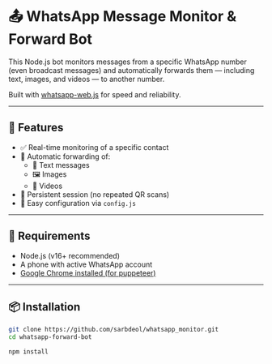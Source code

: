 # 📤 WhatsApp Message Monitor & Forward Bot

This Node.js bot monitors messages from a specific WhatsApp number (even broadcast messages) and automatically forwards them — including text, images, and videos — to another number.

Built with [whatsapp-web.js](https://github.com/pedroslopez/whatsapp-web.js) for speed and reliability.

---

## 🚀 Features

- ✅ Real-time monitoring of a specific contact
- 🔁 Automatic forwarding of:
  - 📄 Text messages
  - 🖼️ Images
  - 🎥 Videos
- 🔐 Persistent session (no repeated QR scans)
- 🧩 Easy configuration via `config.js`

---

## 🧱 Requirements

- Node.js (v16+ recommended)
- A phone with active WhatsApp account
- [Google Chrome installed (for puppeteer)](https://www.google.com/chrome/)

---

## 📦 Installation

```bash
git clone https://github.com/sarbdeol/whatsapp_monitor.git
cd whatsapp-forward-bot

npm install
